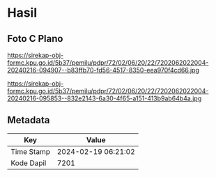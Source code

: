 # Hasil

## Foto C Plano

https://sirekap-obj-formc.kpu.go.id/5b37/pemilu/pdpr/72/02/06/20/22/7202062022004-20240216-094907--b83ffb70-fd56-4517-8350-eea970f4cd66.jpg

https://sirekap-obj-formc.kpu.go.id/5b37/pemilu/pdpr/72/02/06/20/22/7202062022004-20240216-095853--832e2143-6a30-4f65-a151-413b9ab64b4a.jpg


## Metadata

| Key        | Value               |
| ---------- | ------------------- |
| Time Stamp | 2024-02-19 06:21:02 |
| Kode Dapil | 7201                |



